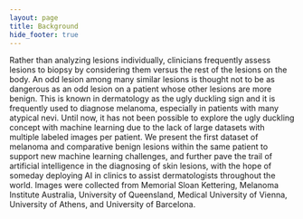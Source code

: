 ```yaml
---
layout: page
title: Background
hide_footer: true
---
```


Rather than analyzing lesions individually, clinicians frequently assess lesions to biopsy by considering them versus the rest of the lesions on the body. An odd lesion among many similar lesions is thought not to be as dangerous as an odd lesion on a patient whose other lesions are more benign. This is known in dermatology as the ugly duckling sign and it is frequently used to diagnose melanoma, especially in patients with many atypical nevi. Until now, it has not been possible to explore the ugly duckling concept with machine learning due to the lack of large datasets with multiple labeled images per patient. We present the first dataset of melanoma and comparative benign lesions within the same patient to support new machine learning challenges, and further pave the trail of artificial intelligence in the diagnosing of skin lesions, with the hope of someday deploying AI in clinics to assist dermatologists throughout the world. Images were collected from Memorial Sloan Kettering, Melanoma Institute Australia, University of Queensland, Medical University of Vienna, University of Athens, and University of Barcelona.
